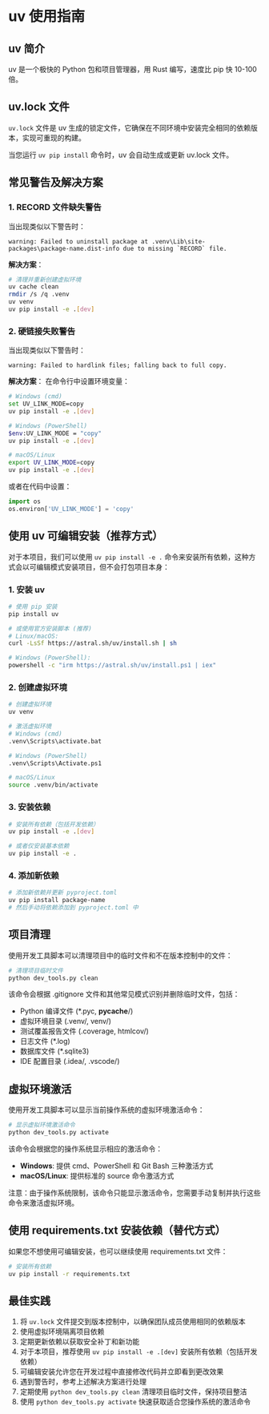 # uv 使用指南

## uv 简介

uv 是一个极快的 Python 包和项目管理器，用 Rust 编写，速度比 pip 快 10-100 倍。

## uv.lock 文件

`uv.lock` 文件是 uv 生成的锁定文件，它确保在不同环境中安装完全相同的依赖版本，实现可重现的构建。

当您运行 `uv pip install` 命令时，uv 会自动生成或更新 uv.lock 文件。

## 常见警告及解决方案

### 1. RECORD 文件缺失警告

当出现类似以下警告时：
```
warning: Failed to uninstall package at .venv\Lib\site-packages\package-name.dist-info due to missing `RECORD` file.
```

**解决方案**：
```bash
# 清理并重新创建虚拟环境
uv cache clean
rmdir /s /q .venv
uv venv
uv pip install -e .[dev]
```

### 2. 硬链接失败警告

当出现类似以下警告时：
```
warning: Failed to hardlink files; falling back to full copy.
```

**解决方案**：
在命令行中设置环境变量：
```bash
# Windows (cmd)
set UV_LINK_MODE=copy
uv pip install -e .[dev]

# Windows (PowerShell)
$env:UV_LINK_MODE = "copy"
uv pip install -e .[dev]

# macOS/Linux
export UV_LINK_MODE=copy
uv pip install -e .[dev]
```

或者在代码中设置：
```python
import os
os.environ['UV_LINK_MODE'] = 'copy'
```

## 使用 uv 可编辑安装（推荐方式）

对于本项目，我们可以使用 `uv pip install -e .` 命令来安装所有依赖，这种方式会以可编辑模式安装项目，但不会打包项目本身：

### 1. 安装 uv

```bash
# 使用 pip 安装
pip install uv

# 或使用官方安装脚本 (推荐)
# Linux/macOS:
curl -LsSf https://astral.sh/uv/install.sh | sh

# Windows (PowerShell):
powershell -c "irm https://astral.sh/uv/install.ps1 | iex"
```

### 2. 创建虚拟环境

```bash
# 创建虚拟环境
uv venv

# 激活虚拟环境
# Windows (cmd)
.venv\Scripts\activate.bat

# Windows (PowerShell)
.venv\Scripts\Activate.ps1

# macOS/Linux
source .venv/bin/activate
```

### 3. 安装依赖

```bash
# 安装所有依赖（包括开发依赖）
uv pip install -e .[dev]

# 或者仅安装基本依赖
uv pip install -e .
```

### 4. 添加新依赖

```bash
# 添加新依赖并更新 pyproject.toml
uv pip install package-name
# 然后手动将依赖添加到 pyproject.toml 中
```

## 项目清理

使用开发工具脚本可以清理项目中的临时文件和不在版本控制中的文件：

```bash
# 清理项目临时文件
python dev_tools.py clean
```

该命令会根据 .gitignore 文件和其他常见模式识别并删除临时文件，包括：
- Python 编译文件 (*.pyc, __pycache__/)
- 虚拟环境目录 (.venv/, venv/)
- 测试覆盖报告文件 (.coverage, htmlcov/)
- 日志文件 (*.log)
- 数据库文件 (*.sqlite3)
- IDE 配置目录 (.idea/, .vscode/)

## 虚拟环境激活

使用开发工具脚本可以显示当前操作系统的虚拟环境激活命令：

```bash
# 显示虚拟环境激活命令
python dev_tools.py activate
```

该命令会根据您的操作系统显示相应的激活命令：
- **Windows**: 提供 cmd、PowerShell 和 Git Bash 三种激活方式
- **macOS/Linux**: 提供标准的 source 命令激活方式

注意：由于操作系统限制，该命令只能显示激活命令，您需要手动复制并执行这些命令来激活虚拟环境。

## 使用 requirements.txt 安装依赖（替代方式）

如果您不想使用可编辑安装，也可以继续使用 requirements.txt 文件：

```bash
# 安装所有依赖
uv pip install -r requirements.txt
```

## 最佳实践

1. 将 `uv.lock` 文件提交到版本控制中，以确保团队成员使用相同的依赖版本
2. 使用虚拟环境隔离项目依赖
3. 定期更新依赖以获取安全补丁和新功能
4. 对于本项目，推荐使用 `uv pip install -e .[dev]` 安装所有依赖（包括开发依赖）
5. 可编辑安装允许您在开发过程中直接修改代码并立即看到更改效果
6. 遇到警告时，参考上述解决方案进行处理
7. 定期使用 `python dev_tools.py clean` 清理项目临时文件，保持项目整洁
8. 使用 `python dev_tools.py activate` 快速获取适合您操作系统的激活命令